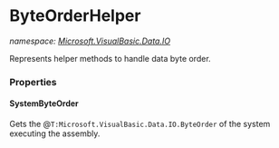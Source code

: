 ﻿# ByteOrderHelper
_namespace: [Microsoft.VisualBasic.Data.IO](./index.md)_

Represents helper methods to handle data byte order.




### Properties

#### SystemByteOrder
Gets the @``T:Microsoft.VisualBasic.Data.IO.ByteOrder`` of the system executing the assembly.
